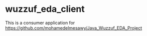 # wuzzuf_eda_client
This is a consumer application for https://github.com/mohamedelmesawy/Java_Wuzzuf_EDA_Project
